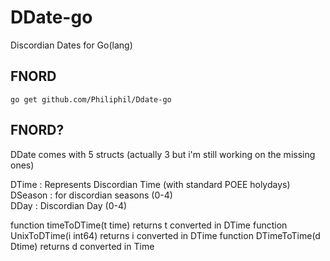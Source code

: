 # DDate-go

Discordian Dates for Go(lang)

## FNORD
```go get github.com/Philiphil/Ddate-go```


## FNORD?
DDate comes with 5 structs (actually 3 but i'm still working on the missing ones)

DTime : Represents Discordian Time  (with standard POEE holydays)
DSeason : for discordian seasons (0-4)  
DDay : Discordian Day (0-4)  

function timeToDTime(t time) returns t converted in DTime
function UnixToDTime(i int64) returns i converted in DTime
function DTimeToTime(d Dtime) returns d converted in Time
